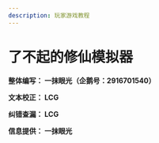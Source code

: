 ```yaml
---
description: 玩家游戏教程
---
```


# 了不起的修仙模拟器

**整体编写：   一抹眼光（企鹅号：**2916701540**）**

**文本校正：   LCG**	

**纠错查漏：   LCG**

**信息提供：   一抹眼光**


